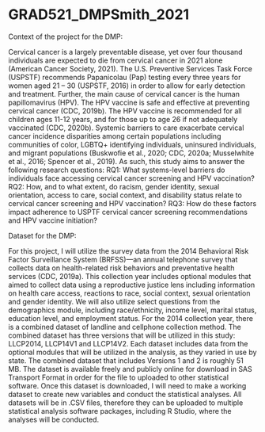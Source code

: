 # GRAD521_DMPSmith_2021

Context of the project for the DMP:

Cervical cancer is a largely preventable disease, yet over four thousand individuals are expected to die from cervical cancer in 2021 alone (American Cancer Society, 2021). The U.S. Preventive Services Task Force (USPSTF) recommends Papanicolau (Pap) testing every three years for women aged 21 – 30 (USPSTF, 2016) in order to allow for early detection and treatment. Further, the main cause of cervical cancer is the human papillomavirus (HPV). The HPV vaccine is safe and effective at preventing cervical cancer (CDC, 2019b). The HPV vaccine is recommended for all children ages 11-12 years, and for those up to age 26 if not adequately vaccinated (CDC, 2020b). Systemic barriers to care exacerbate cervical cancer incidence disparities among certain populations including communities of color, LGBTQ+ identifying individuals, uninsured individuals, and migrant populations (Buskwofie et al., 2020; CDC, 2020a; Musselwhite et al., 2016; Spencer et al., 2019).
	As such, this study aims to answer the following research questions: 
RQ1: What systems-level barriers do individuals face accessing cervical cancer screening and HPV vaccination?
RQ2: How, and to what extent, do racism, gender identity, sexual orientation, access to care, social context, and disability status relate to cervical cancer screening and HPV vaccination?
RQ3: How do these factors impact adherence to USPTF cervical cancer screening recommendations and HPV vaccine initiation?

Dataset for the DMP:

For this project, I will utilize the survey data from the 2014 Behavioral Risk Factor Surveillance System (BRFSS)—an annual telephone survey that collects data on health-related risk behaviors and preventative health services (CDC, 2019a). This collection year includes optional modules that aimed to collect data using a reproductive justice lens including information on health care access, reactions to race, social context, sexual orientation and gender identity. We will also utilize select questions from the demographics module, including race/ethnicity, income level, marital status, education level, and employment status. 
	For the 2014 collection year, there is a combined dataset of landline and cellphone collection method. The combined dataset has three versions that will be utilized in this study: LLCP2014, LLCP14V1 and LLCP14V2. Each dataset includes data from the optional modules that will be utilized in the analysis, as they varied in use by state. The combined dataset that includes Versions 1 and 2 is roughly 51 MB. The dataset is available freely and publicly online for download in SAS Transport Format in order for the file to uploaded to other statistical software. Once this dataset is downloaded, I will need to make a working dataset to create new variables and conduct the statistical analyses. All datasets will be in .CSV files, therefore they can be uploaded to multiple statistical analysis software packages, including R Studio, where the analyses will be conducted. 

